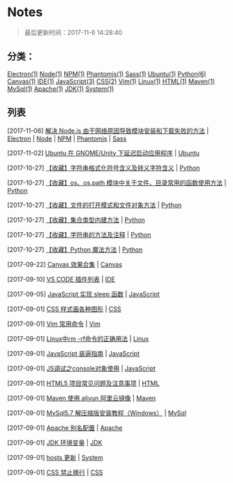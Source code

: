 # Notes

> 最后更新时间：2017-11-6 14:28:40

## 分类：

 [Electron(1)](https://github.com/gee1k/notes/issues?q=is%3Aissue+is%3Aopen+label%3AElectron)	 [Node(1)](https://github.com/gee1k/notes/issues?q=is%3Aissue+is%3Aopen+label%3ANode)	 [NPM(1)](https://github.com/gee1k/notes/issues?q=is%3Aissue+is%3Aopen+label%3ANPM)	 [Phantomjs(1)](https://github.com/gee1k/notes/issues?q=is%3Aissue+is%3Aopen+label%3APhantomjs)	 [Sass(1)](https://github.com/gee1k/notes/issues?q=is%3Aissue+is%3Aopen+label%3ASass)	 [Ubuntu(1)](https://github.com/gee1k/notes/issues?q=is%3Aissue+is%3Aopen+label%3AUbuntu)	 [Python(6)](https://github.com/gee1k/notes/issues?q=is%3Aissue+is%3Aopen+label%3APython)	 [Canvas(1)](https://github.com/gee1k/notes/issues?q=is%3Aissue+is%3Aopen+label%3ACanvas)	 [IDE(1)](https://github.com/gee1k/notes/issues?q=is%3Aissue+is%3Aopen+label%3AIDE)	 [JavaScript(3)](https://github.com/gee1k/notes/issues?q=is%3Aissue+is%3Aopen+label%3AJavaScript)	 [CSS(2)](https://github.com/gee1k/notes/issues?q=is%3Aissue+is%3Aopen+label%3ACSS)	 [Vim(1)](https://github.com/gee1k/notes/issues?q=is%3Aissue+is%3Aopen+label%3AVim)	 [Linux(1)](https://github.com/gee1k/notes/issues?q=is%3Aissue+is%3Aopen+label%3ALinux)	 [HTML(1)](https://github.com/gee1k/notes/issues?q=is%3Aissue+is%3Aopen+label%3AHTML)	 [Maven(1)](https://github.com/gee1k/notes/issues?q=is%3Aissue+is%3Aopen+label%3AMaven)	 [MySql(1)](https://github.com/gee1k/notes/issues?q=is%3Aissue+is%3Aopen+label%3AMySql)	 [Apache(1)](https://github.com/gee1k/notes/issues?q=is%3Aissue+is%3Aopen+label%3AApache)	 [JDK(1)](https://github.com/gee1k/notes/issues?q=is%3Aissue+is%3Aopen+label%3AJDK)	 [System(1)](https://github.com/gee1k/notes/issues?q=is%3Aissue+is%3Aopen+label%3ASystem)


## 列表

[2017-11-06] [解决 Node.js 由于网络原因导致模块安装和下载失败的方法](https://github.com/gee1k/notes/issues/23) | [Electron](https://github.com/gee1k/notes/issues?q=is%3Aissue+is%3Aopen+label%3AElectron)  | [Node](https://github.com/gee1k/notes/issues?q=is%3Aissue+is%3Aopen+label%3ANode)  | [NPM](https://github.com/gee1k/notes/issues?q=is%3Aissue+is%3Aopen+label%3ANPM)  | [Phantomjs](https://github.com/gee1k/notes/issues?q=is%3Aissue+is%3Aopen+label%3APhantomjs)  | [Sass](https://github.com/gee1k/notes/issues?q=is%3Aissue+is%3Aopen+label%3ASass)

[2017-11-02] [Ubuntu 在 GNOME/Unity 下延迟启动应用程序](https://github.com/gee1k/notes/issues/22) | [Ubuntu](https://github.com/gee1k/notes/issues?q=is%3Aissue+is%3Aopen+label%3AUbuntu)

[2017-10-27] [【收藏】字符串格式化符号含义及转义字符含义](https://github.com/gee1k/notes/issues/21) | [Python](https://github.com/gee1k/notes/issues?q=is%3Aissue+is%3Aopen+label%3APython)

[2017-10-27] [【收藏】os、os.path 模块中关于文件、目录常用的函数使用方法](https://github.com/gee1k/notes/issues/20) | [Python](https://github.com/gee1k/notes/issues?q=is%3Aissue+is%3Aopen+label%3APython)

[2017-10-27] [【收藏】文件的打开模式和文件对象方法](https://github.com/gee1k/notes/issues/19) | [Python](https://github.com/gee1k/notes/issues?q=is%3Aissue+is%3Aopen+label%3APython)

[2017-10-27] [【收藏】集合类型内建方法](https://github.com/gee1k/notes/issues/18) | [Python](https://github.com/gee1k/notes/issues?q=is%3Aissue+is%3Aopen+label%3APython)

[2017-10-27] [【收藏】字符串的方法及注释](https://github.com/gee1k/notes/issues/17) | [Python](https://github.com/gee1k/notes/issues?q=is%3Aissue+is%3Aopen+label%3APython)

[2017-10-27] [【收藏】Python 魔法方法](https://github.com/gee1k/notes/issues/16) | [Python](https://github.com/gee1k/notes/issues?q=is%3Aissue+is%3Aopen+label%3APython)

[2017-09-22] [Canvas 效果合集](https://github.com/gee1k/notes/issues/15) | [Canvas](https://github.com/gee1k/notes/issues?q=is%3Aissue+is%3Aopen+label%3ACanvas)

[2017-09-10] [VS CODE 插件列表](https://github.com/gee1k/notes/issues/14) | [IDE](https://github.com/gee1k/notes/issues?q=is%3Aissue+is%3Aopen+label%3AIDE)

[2017-09-05] [JavaScript 实现 sleep 函数](https://github.com/gee1k/notes/issues/13) | [JavaScript](https://github.com/gee1k/notes/issues?q=is%3Aissue+is%3Aopen+label%3AJavaScript)

[2017-09-01] [CSS 样式画各种图形](https://github.com/gee1k/notes/issues/12) | [CSS](https://github.com/gee1k/notes/issues?q=is%3Aissue+is%3Aopen+label%3ACSS)

[2017-09-01] [Vim 常用命令](https://github.com/gee1k/notes/issues/11) | [Vim](https://github.com/gee1k/notes/issues?q=is%3Aissue+is%3Aopen+label%3AVim)

[2017-09-01] [Linux中rm -rf命令的正确用法](https://github.com/gee1k/notes/issues/10) | [Linux](https://github.com/gee1k/notes/issues?q=is%3Aissue+is%3Aopen+label%3ALinux)

[2017-09-01] [JavaScript 装逼指南](https://github.com/gee1k/notes/issues/9) | [JavaScript](https://github.com/gee1k/notes/issues?q=is%3Aissue+is%3Aopen+label%3AJavaScript)

[2017-09-01] [JS调试之console对象使用](https://github.com/gee1k/notes/issues/8) | [JavaScript](https://github.com/gee1k/notes/issues?q=is%3Aissue+is%3Aopen+label%3AJavaScript)

[2017-09-01] [HTML5 项目常见问题及注意事项](https://github.com/gee1k/notes/issues/7) | [HTML](https://github.com/gee1k/notes/issues?q=is%3Aissue+is%3Aopen+label%3AHTML)

[2017-09-01] [Maven 使用 aliyun 阿里云镜像](https://github.com/gee1k/notes/issues/6) | [Maven](https://github.com/gee1k/notes/issues?q=is%3Aissue+is%3Aopen+label%3AMaven)

[2017-09-01] [MySql5.7 解压缩版安装教程（Windows）](https://github.com/gee1k/notes/issues/5) | [MySql](https://github.com/gee1k/notes/issues?q=is%3Aissue+is%3Aopen+label%3AMySql)

[2017-09-01] [Apache 别名配置](https://github.com/gee1k/notes/issues/4) | [Apache](https://github.com/gee1k/notes/issues?q=is%3Aissue+is%3Aopen+label%3AApache)

[2017-09-01] [JDK 环境变量](https://github.com/gee1k/notes/issues/3) | [JDK](https://github.com/gee1k/notes/issues?q=is%3Aissue+is%3Aopen+label%3AJDK)

[2017-09-01] [hosts 更新](https://github.com/gee1k/notes/issues/2) | [System](https://github.com/gee1k/notes/issues?q=is%3Aissue+is%3Aopen+label%3ASystem)

[2017-09-01] [CSS 禁止换行](https://github.com/gee1k/notes/issues/1) | [CSS](https://github.com/gee1k/notes/issues?q=is%3Aissue+is%3Aopen+label%3ACSS)

